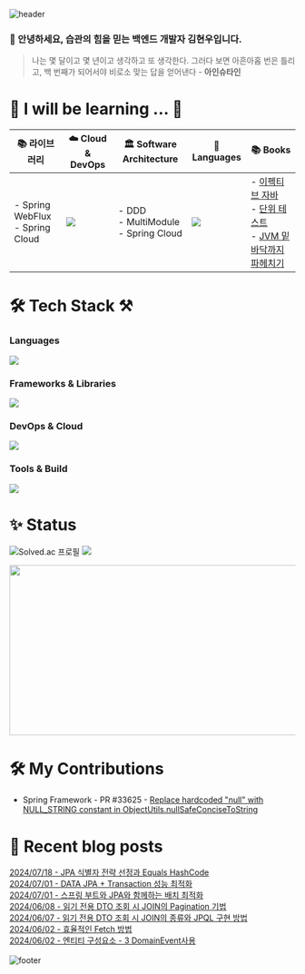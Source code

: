 
![header](https://capsule-render.vercel.app/api?type=waving&color=gradient&height=250&section=header&text=nomoreFt%20&fontSize=90)

### 👋 안녕하세요, 습관의 힘을 믿는 백엔드 개발자 김현우입니다.

> 나는 몇 달이고 몇 년이고 생각하고 또 생각한다. 그러다 보면 아흔아홉 번은 틀리고, 백 번째가 되어서야 비로소 맞는 답을 얻어낸다 - **아인슈타인**

<h1>🌱 I will be learning ... 🌳</h1>

| 📚 **라이브러리**| ☁️ **Cloud & DevOps**| 🏛 **Software Architecture**| 🚀 **Languages**| 📚 **Books**|
|-|-|-|-|-|
| - Spring WebFlux<br>- Spring Cloud| <a href="https://skillicons.dev"><img src="https://skillicons.dev/icons?i=aws,kubernetes,kafka&perline=3" /></a> | - DDD<br>- MultiModule<br>- Spring Cloud | <a href="https://skillicons.dev"><img src="https://skillicons.dev/icons?i=go,kotlin&perline=2" /></a> | - [이펙티브 자바](https://product.kyobobook.co.kr/detail/S000001033066)<br>- [단위 테스트](https://product.kyobobook.co.kr/detail/S000001805070)<br>- [JVM 밑바닥까지 파헤치기](https://product.kyobobook.co.kr/detail/S000213057051) |

<h1>🛠 Tech Stack ⚒</h1>

### Languages
<p align="left">
  <a href="https://skillicons.dev">
    <img src="https://skillicons.dev/icons?i=java,kotlin&perline=5" />
  </a>
</p>

### Frameworks & Libraries
<p align="left">
  <a href="https://skillicons.dev">
    <img src="https://skillicons.dev/icons?i=spring,hibernate,axon&perline=5" />
  </a>
</p>

### DevOps & Cloud
<p align="left">
  <a href="https://skillicons.dev">
    <img src="https://skillicons.dev/icons?i=docker,linux,githubactions,kubernetes&perline=5" />
  </a>
</p>

### Tools & Build
<p align="left">
  <a href="https://skillicons.dev">
    <img src="https://skillicons.dev/icons?i=idea,gradle,postman,git,jenkins&perline=5" />
  </a>
</p>

<h1>✨ Status</h1>

![Solved.ac 프로필](http://mazassumnida.wtf/api/v2/generate_badge?boj=hy2wo2) 
![](http://github-profile-summary-cards.vercel.app/api/cards/stats?username=nomoreFt&&theme=slateorange)

<a href="https://github.com/devxb/gitanimals">
    <img src = "https://render.gitanimals.org/farms/{nomoreFt}" width="800" height="300"/>
</a>

<h1>🛠 My Contributions </h1>

- Spring Framework - PR #33625 - [Replace hardcoded "null" with NULL_STRING constant in ObjectUtils.nullSafeConciseToString](https://github.com/spring-projects/spring-framework/pull/33625)

<h1>🎇 Recent blog posts</h1>

[2024/07/18 - JPA 식별자 전략 선정과 Equals HashCode](https://nomoreFt.github.io/study/jpa/2024-07-18-jpa_12/) <br/>
[2024/07/01 - DATA JPA + Transaction 성능 최적화](https://nomoreFt.github.io/study/jpa/2024-07-01-jpa_11/) <br/>
[2024/07/01 - 스프링 부트와 JPA와 함께하는 배치 최적화](https://nomoreFt.github.io/study/jpa/2024-07-01-jpa_10/) <br/>
[2024/06/08 - 읽기 전용 DTO 조회 시 JOIN의 Pagination 기법](https://nomoreFt.github.io/study/jpa/2024-06-08-jpa_9/) <br/>
[2024/06/07 - 읽기 전용 DTO 조회 시 JOIN의 종류와 JPQL 구현 방법](https://nomoreFt.github.io/study/jpa/2024-06-07-jpa_8/) <br/>
[2024/06/02 - 효율적인 Fetch 방법](https://nomoreFt.github.io/study/jpa/2024-06-02-jpa_7/) <br/>
[2024/06/02 - 엔티티 구성요소 - 3 DomainEvent사용](https://nomoreFt.github.io/study/jpa/2024-06-02-jpa_6/) <br/>
<br>![footer](https://capsule-render.vercel.app/api?type=soft&color=gradient&height=30&section=header&text=&fontSize=90) <br><br><br>
